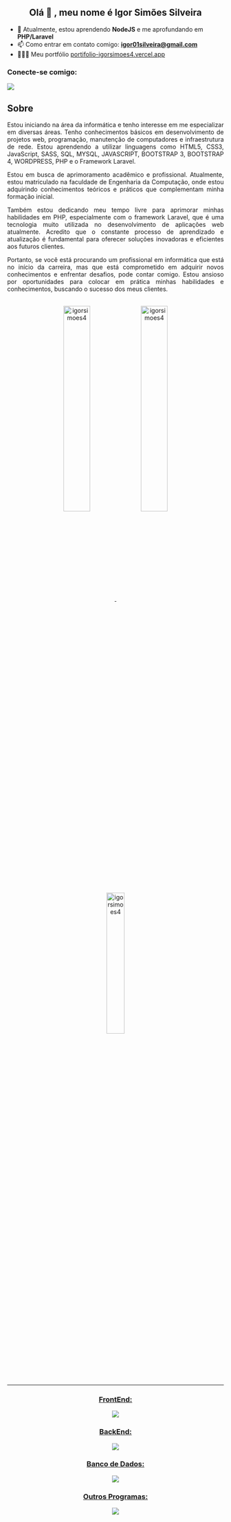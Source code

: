 <h2 align="center"> Olá 👋 , meu nome é Igor Simões Silveira  </h2> 

- 🌱 Atualmente, estou aprendendo **NodeJS** e me aprofundando em **PHP/Laravel**
- 📫 Como entrar em contato comigo: **igor01silveira@gmail.com**
- 👨🏻‍💻 Meu portfólio <a href="https://portifolio-igorsimoes4.vercel.app" target="_blank">portifolio-igorsimoes4.vercel.app</a>

<h3 align="left">Conecte-se comigo:</h3>
<p align="left">
    <a href="https://www.linkedin.com/in/igorsimoesdasilveira/" target="blank">
        <img src="https://skillicons.dev/icons?i=linkedin" />    
    </a>
</p>

## Sobre

<div>
  <p align="justify">
    Estou iniciando na área da informática e tenho interesse em me especializar em diversas áreas. Tenho conhecimentos básicos em desenvolvimento de projetos web, programação, manutenção de computadores e infraestrutura de rede. Estou aprendendo a utilizar linguagens como HTML5, CSS3, JavaScript, SASS, SQL, MYSQL, JAVASCRIPT, BOOTSTRAP 3, BOOTSTRAP 4, WORDPRESS, PHP e o Framework Laravel.
  </p>
  <p align="justify">
    Estou em busca de aprimoramento acadêmico e profissional. Atualmente, estou matriculado na faculdade de Engenharia da Computação, onde estou adquirindo conhecimentos teóricos e práticos que complementam minha formação inicial.
  </p>
  <p align="justify">
    Também estou dedicando meu tempo livre para aprimorar minhas habilidades em PHP, especialmente com o framework Laravel, que é uma tecnologia muito utilizada no desenvolvimento de aplicações web atualmente. Acredito que o constante processo de aprendizado e atualização é fundamental para oferecer soluções inovadoras e eficientes aos futuros clientes.
  </p>
  <p align="justify">
    Portanto, se você está procurando um profissional em informática que está no início da carreira, mas que está comprometido em adquirir novos conhecimentos e enfrentar desafios, pode contar comigo. Estou ansioso por oportunidades para colocar em prática minhas habilidades e conhecimentos, buscando o sucesso dos meus clientes.
  </p>
</div>
</br>

<div align="center">
  <a href="https://github.com/igorsimoes4">
  <img align="center" width="35%" src="https://github-readme-stats.vercel.app/api?username=igorsimoes4&show_icons=true&theme=transparent&include_all_commits=true&count_private=true" alt="igorsimoes4" />
  <img align="center" width="35%" src="https://github-readme-streak-stats.herokuapp.com/?user=igorsimoes4&theme=transparent" alt="igorsimoes4" />
  <img align="center" width="29%" src="https://github-readme-stats.vercel.app/api/top-langs/?username=igorsimoes4&layout=compact&langs_count=7&theme=transparent" alt="igorsimoes4" />
</div>
  
  <hr/>
  
  
  
  <div align="center">
    <h3>FrontEnd:</h3>
    <p align="center">
        <img src="https://skillicons.dev/icons?i=html,css,angular,bootstrap,js,sass,adonis,ts" />
    </p>
<!--     <img alt="HTML5" height="40" src="https://img.shields.io/badge/-HTML5-E34F26?style=flat-square&logo=html5&logoColor=white" />
    <img alt="CSS3" height="40" src="https://img.shields.io/badge/-CSS3-1572B6?style=flat-square&logo=css3&logoColor=white" />
    <img alt="Bootstrap" height="40"height="80" src="https://img.shields.io/badge/-Bootstrap-7952B3?style=flat-square&logo=bootstrap&logoColor=white" />
    <img alt="Bootstrap 3" height="40" src="https://img.shields.io/badge/-Bootstrap%203-563D7C?style=flat-square&logo=bootstrap&logoColor=white" />
    <img alt="Bootstrap 4" height="40" src="https://img.shields.io/badge/-Bootstrap%204-563D7C?style=flat-square&logo=bootstrap&logoColor=white" />
    <img alt="AngularJS" height="40" src="https://img.shields.io/badge/-AngularJS-E23237?style=flat-square&logo=angularjs&logoColor=white" />
    <img alt="JavaScript" height="40" src="https://img.shields.io/badge/-JavaScript-F7DF1E?style=flat-square&logo=javascript&logoColor=black" />
    <img alt="SASS" height="40" src="https://img.shields.io/badge/-SASS-CC6699?style=flat-square&logo=sass&logoColor=white" /> -->
<!--     <br> -->
    <h3>BackEnd:</h3>
    <p align="center">
        <img src="https://skillicons.dev/icons?i=php,laravel,wordpress,nodejs,express" />
    </p>
<!--     <img alt="PHP" height="40" src="https://img.shields.io/badge/-PHP-777BB4?style=flat-square&logo=php&logoColor=white" />
    <img alt="Laravel" height="40" src="https://img.shields.io/badge/-Laravel-FF2D20?style=flat-square&logo=laravel&logoColor=white" />
    <img alt="WordPress" height="40" src="https://img.shields.io/badge/-WordPress-21759B?style=flat-square&logo=wordpress&logoColor=white" />
    <br> -->
    <h3>Banco de Dados:</h3>
    <p align="center">
        <img src="https://skillicons.dev/icons?i=mysql,sqlite,postgres" />
    </p>
    <h3>Outros Programas:</h3>
    <p align="center">
        <img src="https://skillicons.dev/icons?i=vscode,figma,ps,androidstudio,git,github,githubactions,gitlab,postman" />
    </p>
    
<!--     <img alt="SQL" height="40" src="https://img.shields.io/badge/-SQL-4479A1?style=flat-square&logo=postgresql&logoColor=white" />
    <img alt="MYSQL" height="40" src="https://img.shields.io/badge/-MySQL-4479A1?style=flat-square&logo=mysql&logoColor=white" /> -->
  </div>
